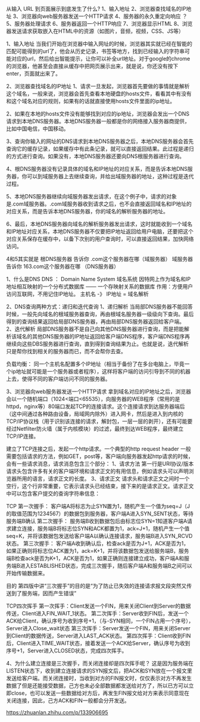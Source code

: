 从输入 URL 到页面展示到底发生了什么?
1、输入地址
2、浏览器查找域名的IP地址
3、浏览器向web服务器发送一个HTTP请求
4、服务器的永久重定向响应  ？
5、服务器处理请求
6、服务器返回一个HTTP响应
7、浏览器显示HTML
8、浏览器发送请求获取嵌入在HTML中的资源（如图片，音频，视频，CSS、JS等）

1、输入地址
当我们开始在浏览器中输入网址的时候，浏览器其实就已经在智能的匹配可能得到的url了，他会从历史记录，书签等地方，找到已经输入的字符串可能对应的url，然后给出智能提示，让你可以补全url地址。对于google的chrome的浏览器，他甚至会直接从缓存中把网页展示出来，就是说，你还没有按下enter，页面就出来了。

2、浏览器查找域名的IP地址
1、请求一旦发起，浏览器首先要做的事情就是解析这个域名，一般来说，浏览器会首先查看本地硬盘的hosts文件，看看其中有没有和这个域名对应的规则，如果有的话就直接使用hosts文件里面的ip地址。

2、如果在本地的hosts文件没有能够找到对应的ip地址，浏览器会发出一个DNS请求到本地DNS服务器。本地DNS服务器一般都是你的网络接入服务器商提供，比如中国电信，中国移动。

3、查询你输入的网址的DNS请求到本地DNS服务器之后，本地DNS服务器会首先查询它的缓存记录，如果缓存中有此条记录，就可以直接返回结果。此过程是递归的方式进行查询。如果没有，本地DNS服务器还要向DNS根服务器进行查询。

4、根DNS服务器没有记录具体的域名和IP地址的对应关系，而是告诉本地DNS服务器，你可以到域服务器上去继续查询，并给出域服务器的地址，这种过程是迭代过程。

5、本地DNS服务器继续向域服务器发出请求，在这个例子中，请求的对象是.com域服务器。.com域服务器收到请求之后，也不会直接返回域名和IP地址的对应关系，而是告诉本地DNS服务器，你的域名的解析服务器的地址。

6、最后，本地DNS服务器向域名的解析服务器发出请求，这时就能收到一个域名和IP地址对应关系，本地DNS服务器不仅要把IP地址返回给用户电脑，还要把这个对应关系保存在缓存中，以备下次别的用户查询时，可以直接返回结果，加快网络访问。

4和5其实就是
根DNS服务器 告诉你 .com这个服务器在哪（域服务器）
域服务器 告诉你 163.com这个服务器在哪 （DNS服务器）

1、什么是DNS
DNS ： Domain Name System 域名系统
因特网上作为域名和IP地址相互映射的一个分布式数据库 —— 一个存映射关系的数据库
作用：方便用户访问互联网，不用记住IP地址。
主机名 -》 IP地址 = 域名解析

2、DNS查询两种方式：递归和迭代查询
1、递归解析
当局部DNS服务器不能回答时候，一般先向域名的根域服务器查询，再由根域名服务器一级级向下查询。最后得到的查询结果返回给局部DNS服务器，再由局部DNS服务器返回给客户端。
2、迭代解析
局部DNS服务器不是自己向其他DNS服务器进行查询，而是把能解析该域名的其他DNS服务器的IP地址返回给客户端DNS程序，客户端DNS程序再继续向这些DBS服务器进行查询，直到得到查询结果为止。也就是说，迭代解析只是帮你找到相关的服务器而已，而不会帮你去查。

负载均衡：
同一个主机名配置多个IP地址（相当于备份了在多台电脑上，毕竟一个ip地址就可能是一个服务器或者程序），这样将客户端的访问引导到不同的机器上去，使得不同的客户端访问不同的服务器。

3、浏览器向web服务器发送一个HTTP请求
拿到域名对应的IP地址之后，浏览器会以一个随机端口（1024<端口<65535），向服务器的WEB程序（常用的是httpd，nginx等）80端口发起TCP的连接请求。这个连接请求到达服务器端后（这中间通过各种路由设备，局域网内除外）进入网卡，然后是进入到内核的TCP/IP协议栈（用于识别该连接的请求，解封包，一层一层的剥开），还有可能要经过Netfilter防火墙（属于内核模块）的过滤，最终到达WEB程序，最终建立TCP/IP连接。

建立了TCP连接之后，发起一个http请求。一个典型的http request header 一般需要包括请求的方法，例如GET，post等，客户端向服务器发起http请求的时候，会有一些请求消息，请求消息包含三个部分：
1、请求方法
第一行是URI协议/版本
请求头包含许多有关的客户端环境和请求正文的有用信息，例如请求头可以声明浏览器所用的语言，请求正文的长度。
3、请求正文
请求头和请求正文之间时一个空行，这个行非常重要，它表示请求头已经结束，接下来的是请求正文。请求正文中可以包含客户提交的查询字符串信息：

TCP
第一次握手：
客户端A将标志为止SYN置为1，随机产生一个值为seq=J（J的取值范围为1234567）的数据包到服务器，客户端A进入SYN_SENT状态，等待服务端B确认
第二次握手：
服务端B收到数据包后由标志位SYN=1知道客户端A请求建立连接，服务端B将标志位SYN和ACK都置为1，ack=J+1，随机产生一个值seq=K，并将该数据包发送给客户端A以确认连接请求，服务端B进入SYN_RCVD状态。
第三次握手：
客户端A收到确认后，检查ack是否为J+1，ACK是否为1，如果正确则将标志位ACK置为1，ack=K+1，并将该数据包发送给服务端B，服务端B检查ack是否为K+1，ACK是否为1，如果正确则连接建立成功，客户端A和服务端B进入ESTABLISHED状态，完成三次握手，随后客户端A和服务端B之间可以开始传输数据来。

目的
第四版中讲“三次握手”的目的是“为了防止已失效的连接请求报文段突然又传送到了服务端，因而产生错误”

TCP四次挥手
第一次挥手：Client发送一个FIN，用来关闭Client到Server的数据传送，Client进入FIN_WAIT_1状态。
第二次挥手：Server收到FIN后，发送一个ACK给Client，确认序号为收到序号+1，（与-SYN相同，一个FIN占用一个序号），Server进入Close_wait状态
第三次挥手：Server发送一个FIN，用来关闭Server到Client的数据传送，Server进入LAST_ACK状态。
第四次挥手：Client收到FIN后，Client进入TIME_WAIT状态，接着发送一个ACK给Server，确认序号为收到序号+1，Server进入CLOSED状态，完成四次挥手。

4、为什么建立连接是三次握手，而关闭连接却是四次挥手呢？
这是因为服务端在LISTEN状态下，收到建立连接请求的SYN报文后，把ACK和SYN放在一个报文里发送给客户端。而关闭连接时，当收到对方的FIN报文时，仅仅表示对方不再发生数据了但是还能接受数据，己方也未必全部数据都发送给对方了，所以已方可以立即close，也可以发送一些数据给对方后，再发生FIN报文给对方来表示同意现在关闭连接，因此，己方ACK和FIN一般都会分开发送。

https://zhuanlan.zhihu.com/p/133906695
